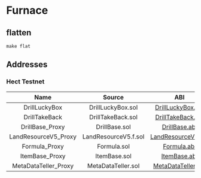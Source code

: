 # Furnace 

## flatten
```
make flat
```

## Addresses

### Hect Testnet

| Name    |      Source      |  ABI |  Address |
|:--------:|:----------------:|:------:|:-----------:|
| DrillLuckyBox | DrillLuckyBox.sol | [DrillLuckyBox.abi](https://github.com/hujw77/furnance/tree/main/abi/DrillLuckyBox.abi) | [0x4B8367CED88D1A88f8FA1424FEF230E6A36a01ec](https://testnet.hecoinfo.com/address/0x4B8367CED88D1A88f8FA1424FEF230E6A36a01ec) |
| DrillTakeBack | DrillTakeBack.sol |[DrillTakeBack.abi](https://github.com/hujw77/furnance/tree/main/abi/DrillTakeBack.abi) | [0x16Df43962b93e6EE7e47D46aB8B866a4B32127A2](https://testnet.hecoinfo.com/address/0x16Df43962b93e6EE7e47D46aB8B866a4B32127A2) |
| DrillBase_Proxy | DrillBase.sol |[DrillBase.abi](https://github.com/hujw77/furnance/tree/main/abi/DrillBase.abi) | [0x1836840bff19997BaF1366d45f2566f35F5e273D](https://testnet.hecoinfo.com/address/0x1836840bff19997BaF1366d45f2566f35F5e273D) |
| LandResourceV5_Proxy | LandResourceV5.f.sol |[LandResourceV5.abi](https://github.com/hujw77/furnance/tree/main/abi/LandResourceV5.abi) | [0x47cA9DdC0B0F2a78b829aC347A66bd6d6E75D2b9](https://testnet.hecoinfo.com/address/0x47cA9DdC0B0F2a78b829aC347A66bd6d6E75D2b9) |
| Formula_Proxy | Formula.sol |[Formula.abi](https://github.com/hujw77/furnance/tree/main/abi/Formula.abi) | [0x567dACF83bB620D8aEdedDD45A6180B3688EEC1f](https://testnet.hecoinfo.com/address/0x567dACF83bB620D8aEdedDD45A6180B3688EEC1f) |
| ItemBase_Proxy | ItemBase.sol |[ItemBase.abi](https://github.com/hujw77/furnance/tree/main/abi/ItemBase.abi) | [0xeDa29cA96061509d7Ed58a4eF44e8e8e6d0D4EeC](https://testnet.hecoinfo.com/address/0xeDa29cA96061509d7Ed58a4eF44e8e8e6d0D4EeC) |
| MetaDataTeller_Proxy | MetaDataTeller.sol |[MetaDataTeller.abi](https://github.com/hujw77/furnance/tree/main/abi/MetaDataTeller.abi) | [0x3e57037e06df8ba834042Fa51E88D7a41D3133d0](https://testnet.hecoinfo.com/address/0x3e57037e06df8ba834042Fa51E88D7a41D3133d0) |
